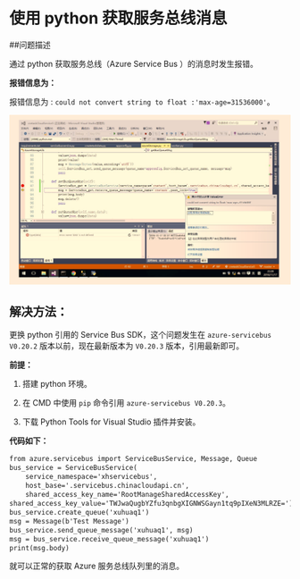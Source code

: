 <properties
                pageTitle="使用 python 获取服务总线消息"
                description="通过更新解决 azure-servicebus v0.20.2 之前版本的问题"
                services="service-bus"
                documentationCenter=""
                authors=""
                manager=""
                editor=""
                tags="Python,service bus"/>

<tags
                ms.service="service-bus-aog"
                ms.date="12/15/2016"
                wacn.date="12/15/2016"/>

# 使用 python 获取服务总线消息

##问题描述  

通过 python 获取服务总线（Azure Service Bus ）的消息时发生报错。

**报错信息为：**  

报错信息为 : `could not convert string to float :'max-age=31536000'`。  

![error-message](./media/aog-service-bus-qa-python-queue-message/error-message.png)

## 解决方法：  

更换 python 引用的 Service Bus SDK，这个问题发生在 `azure-servicebus V0.20.2` 版本以前，现在最新版本为 `V0.20.3` 版本，引用最新即可。  

**前提：** 

1. 搭建 python 环境。

2. 在 CMD 中使用 `pip` 命令引用 `azure-servicebus V0.20.3`。

3. 下载 Python Tools for Visual Studio 插件并安装。
  
**代码如下：**  


	from azure.servicebus import ServiceBusService, Message, Queue
	bus_service = ServiceBusService(
	    service_namespace='xhservicebus',
	    host_base='.servicebus.chinacloudapi.cn',
	    shared_access_key_name='RootManageSharedAccessKey',
	shared_access_key_value='TWJwaQugbYZfu3qnbgXIGNWSGayn1tq9pIXeN3MLRZE=')
	bus_service.create_queue('xuhuaq1')
	msg = Message(b'Test Message')
	bus_service.send_queue_message('xuhuaq1', msg)
	msg = bus_service.receive_queue_message('xuhuaq1')
	print(msg.body)


就可以正常的获取 Azure 服务总线队列里的消息。
